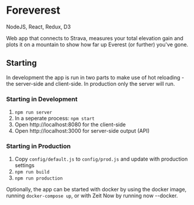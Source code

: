 # Foreverest
NodeJS, React, Redux, D3

Web app that connects to Strava, measures your total elevation gain and plots it on a mountain to show how far up Everest (or further) you've gone.

## Starting

In development the app is run in two parts to make use of hot reloading - the server-side and client-side. In production only the server will run.

### Starting in Development

1. `npm run server`
2. In a seperate process: `npm start`
3. Open http://localhost:8080 for the client-side
4. Open http://localhost:3000 for server-side output (API)

### Starting in Production

1. Copy `config/default.js` to `config/prod.js` and update with production settings
2. `npm run build`
3. `npm run production`

Optionally, the app can be started with docker by using the docker image, running `docker-compose up`, or with Zeit Now by running now --docker.